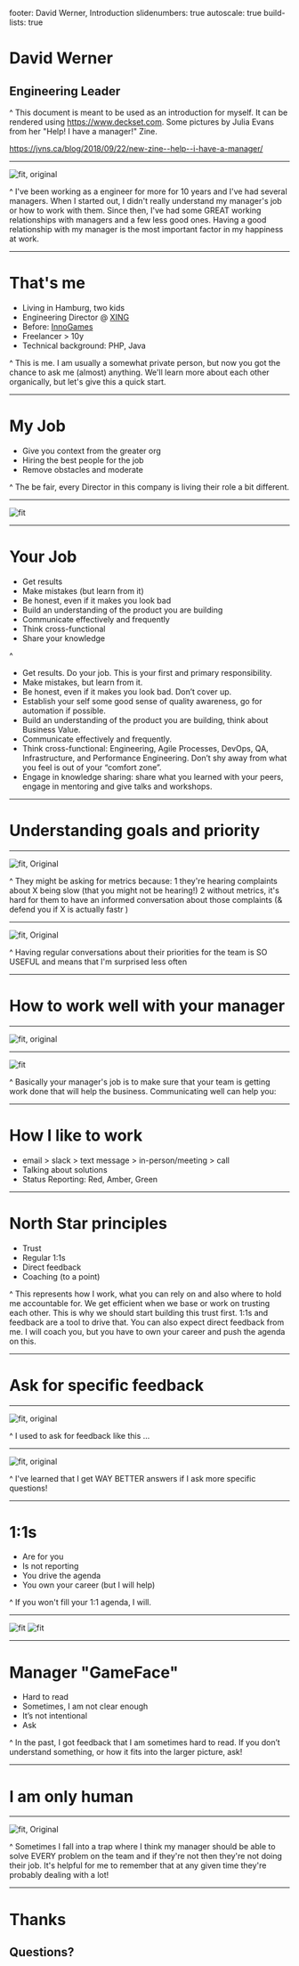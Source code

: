 footer: David Werner, Introduction
slidenumbers: true
autoscale: true
build-lists: true

# David Werner
## Engineering Leader

^
This document is meant to be used as an introduction for myself. It can be rendered using https://www.deckset.com. Some pictures by Julia Evans from her "Help! I have a manager!" Zine.

https://jvns.ca/blog/2018/09/22/new-zine--help--i-have-a-manager/

---

![fit, original](zine/what.png)

^
I've been working as a engineer for more for 10 years and I've had several managers. When I started out, I didn't really understand my manager's job or how to work with them.
Since then, I've had some GREAT working relationships with managers and a few less good ones. Having a good relationship with my manager is the most important factor in my happiness at work.

---

# That's me

- Living in Hamburg, two kids
- Engineering Director @ [XING](https://www.xing.com)
- Before: [InnoGames](https://www.innogames.com)
- Freelancer > 10y
- Technical background: PHP, Java

^
This is me. I am usually a somewhat private person, but now you got the chance to ask me (almost) anything. We'll learn more about each other organically, but let's give this a quick start.

---

# My Job

- Give you context from the greater org
- Hiring the best people for the job
- Remove obstacles and moderate

^
The be fair, every Director in this company is living their role a bit different.

---

![fit](zine/myjob.png)

---

# Your Job

- Get results
- Make mistakes (but learn from it)
- Be honest, even if it makes you look bad
- Build an understanding of the product you are building
- Communicate effectively and frequently
- Think cross-functional
- Share your knowledge

^
- Get results. Do your job. This is your first and primary responsibility.
- Make mistakes, but learn from it.
- Be honest, even if it makes you look bad. Don’t cover up.
- Establish your self some good sense of quality awareness, go for automation if possible.
- Build an understanding of the product you are building, think about Business Value.
- Communicate effectively and frequently.
- Think cross-functional: Engineering, Agile Processes, DevOps, QA, Infrastructure, and Performance Engineering. Don’t shy away from what you feel is out of your “comfort zone”.
- Engage in knowledge sharing: share what you learned with your peers, engage in mentoring and give talks and workshops.

---

# Understanding goals and priority

---

![fit, Original](zine/goal1.png)

^
They might be asking for metrics because:
1 they're hearing complaints about X being slow (that you might not be hearing!)
2 without metrics, it's hard for them to have an informed conversation about those complaints (& defend you if X is actually fastr )

---

![fit, Original](zine/goal2.png)

^
Having regular conversations about their priorities for the team is SO USEFUL and means that I'm
surprised less often

---

# How to work well with your manager

---

![fit, original](zine/communication.png)

---

![fit](zine/communicationdonewell.png)

^
Basically your manager's job is to make sure that your team is getting work done that will help the business. Communicating well can help you:

---

# How I like to work

- email > slack > text message > in-person/meeting > call
- Talking about solutions
- Status Reporting: Red, Amber, Green

---

# North Star principles

- Trust
- Regular 1:1s
- Direct feedback
- Coaching (to a point)

^
This represents how I work, what you can rely on and also where to hold me accountable for.
We get efficient when we base or work on trusting each other. This is why we should start building this trust first.
1:1s and feedback are a tool to drive that. You can also expect direct feedback from me. I will coach you, but you have to own your career and push the agenda on this.


---

# Ask for specific feedback

---

![fit, original](zine/feedback1.png)

^
I used to ask for feedback like this …

---

![fit, original](zine/feedback2.png)

^
I've learned that I get WAY BETTER answers if I ask more specific questions!

---

# 1:1s

- Are for you
- Is not reporting
- You drive the agenda
- You own your career (but I will help)

^
If you won't fill your 1:1 agenda, I will.

---

![fit](zine/1o1s_1.png)
![fit](zine/1o1s_2.png)

---

# Manager "GameFace"

- Hard to read
- Sometimes, I am not clear enough
- It’s not intentional
- Ask

^
In the past, I got feedback that I am sometimes hard to read. If you don’t understand something, or how it fits into the larger picture, ask!

---
# I am only human

---

![fit, Original](zine/mymanagerishuman.png)

^
Sometimes I fall into a trap where I think my manager should be able to solve EVERY problem on the team and if they're
not then they're not doing their job. It's helpful for me to remember that at any given time they're probably dealing with a lot!

---

# Thanks
## Questions?
